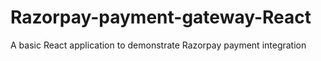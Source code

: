 # Razorpay-payment-gateway-React
A basic React application to demonstrate Razorpay payment integration 
